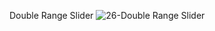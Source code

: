 Double Range Slider
![26-Double Range Slider](https://github.com/rabiaztoprak/JAVASCRIPT-PROJECTS/assets/80384765/66ff854e-37ce-4985-98bd-8b43d314f504)
